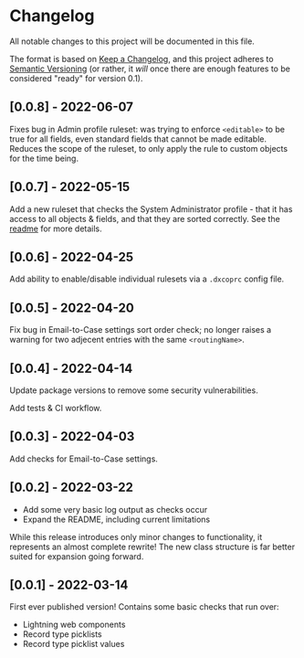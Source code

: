 # Changelog

All notable changes to this project will be documented in this file.

The format is based on [Keep a Changelog](https://keepachangelog.com/en/1.0.0/),
and this project adheres to [Semantic Versioning](https://semver.org/spec/v2.0.0.html) (or rather, it _will_ once there are enough features to be considered "ready" for version 0.1).

## [0.0.8] - 2022-06-07

Fixes bug in Admin profile ruleset: was trying to enforce `<editable>` to be true for all fields, even standard fields that cannot be made editable. Reduces the scope of the ruleset, to only apply the rule to custom objects for the time being.

## [0.0.7] - 2022-05-15

Add a new ruleset that checks the System Administrator profile - that it has access to all objects & fields, and that they are sorted correctly. See the [readme](https://github.com/dcathcart/dx-cop/blob/master/README.md) for more details.

## [0.0.6] - 2022-04-25

Add ability to enable/disable individual rulesets via a `.dxcoprc` config file.

## [0.0.5] - 2022-04-20

Fix bug in Email-to-Case settings sort order check; no longer raises a warning for two adjecent entries with the same `<routingName>`.

## [0.0.4] - 2022-04-14

Update package versions to remove some security vulnerabilities.

Add tests & CI workflow.

## [0.0.3] - 2022-04-03

Add checks for Email-to-Case settings.

## [0.0.2] - 2022-03-22

- Add some very basic log output as checks occur
- Expand the README, including current limitations

While this release introduces only minor changes to functionality, it represents an almost complete rewrite! The new class structure is far better suited for expansion going forward.

## [0.0.1] - 2022-03-14

First ever published version! Contains some basic checks that run over:
- Lightning web components
- Record type picklists
- Record type picklist values
